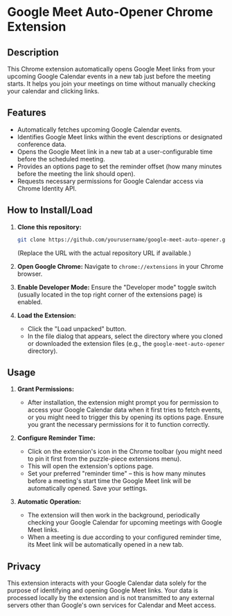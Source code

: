 # Google Meet Auto-Opener Chrome Extension

## Description
This Chrome extension automatically opens Google Meet links from your upcoming Google Calendar events in a new tab just before the meeting starts. It helps you join your meetings on time without manually checking your calendar and clicking links.

## Features
*   Automatically fetches upcoming Google Calendar events.
*   Identifies Google Meet links within the event descriptions or designated conference data.
*   Opens the Google Meet link in a new tab at a user-configurable time before the scheduled meeting.
*   Provides an options page to set the reminder offset (how many minutes before the meeting the link should open).
*   Requests necessary permissions for Google Calendar access via Chrome Identity API.

## How to Install/Load
1.  **Clone this repository:**
    ```bash
    git clone https://github.com/yourusername/google-meet-auto-opener.git
    ```
    (Replace the URL with the actual repository URL if available.)

2.  **Open Google Chrome:**
    Navigate to `chrome://extensions` in your Chrome browser.

3.  **Enable Developer Mode:**
    Ensure the "Developer mode" toggle switch (usually located in the top right corner of the extensions page) is enabled.

4.  **Load the Extension:**
    *   Click the "Load unpacked" button.
    *   In the file dialog that appears, select the directory where you cloned or downloaded the extension files (e.g., the `google-meet-auto-opener` directory).

## Usage
1.  **Grant Permissions:**
    *   After installation, the extension might prompt you for permission to access your Google Calendar data when it first tries to fetch events, or you might need to trigger this by opening its options page. Ensure you grant the necessary permissions for it to function correctly.

2.  **Configure Reminder Time:**
    *   Click on the extension's icon in the Chrome toolbar (you might need to pin it first from the puzzle-piece extensions menu).
    *   This will open the extension's options page.
    *   Set your preferred "reminder time" – this is how many minutes before a meeting's start time the Google Meet link will be automatically opened. Save your settings.

3.  **Automatic Operation:**
    *   The extension will then work in the background, periodically checking your Google Calendar for upcoming meetings with Google Meet links.
    *   When a meeting is due according to your configured reminder time, its Meet link will be automatically opened in a new tab.

## Privacy
This extension interacts with your Google Calendar data solely for the purpose of identifying and opening Google Meet links. Your data is processed locally by the extension and is not transmitted to any external servers other than Google's own services for Calendar and Meet access.
